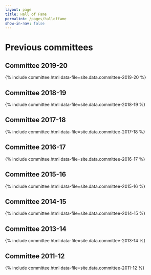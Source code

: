 ```yaml
---
layout: page
title: Hall of Fame
permalink: /pages/halloffame
show-in-nav: false
---
```


# Previous committees

## Committee 2019-20

{% include committee.html data-file=site.data.committee-2019-20 %}

## Committee 2018-19

{% include committee.html data-file=site.data.committee-2018-19 %}

## Committee 2017-18

{% include committee.html data-file=site.data.committee-2017-18 %}

## Committee 2016-17

{% include committee.html data-file=site.data.committee-2016-17 %}

## Committee 2015-16

{% include committee.html data-file=site.data.committee-2015-16 %}

## Committee 2014-15

{% include committee.html data-file=site.data.committee-2014-15 %}

## Committee 2013-14

{% include committee.html data-file=site.data.committee-2013-14 %}

## Committee 2011-12

{% include committee.html data-file=site.data.committee-2011-12 %}
